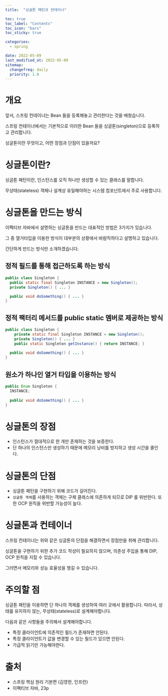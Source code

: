 ```yaml
---
title:  "싱글톤 패턴과 컨테이너"

toc: true
toc_label: "Contents"
toc_icon: "bars"
toc_sticky: true

categories:
  - spring

date: 2022-05-09
last_modified_at: 2022-05-09
sitemap:
  changefreq: daily
  priority: 1.0
---
```


# 개요

앞서, 스프링 컨테이너는 Bean 들을 등록해놓고 관리한다는 것을 배웠습니다.

스프링 컨테이너에서는 기본적으로 이러한 Bean 들을 싱글톤(singleton)으로 등록하고 관리합니다.

싱글톤이란 무엇이고, 어떤 장점과 단점이 있을까요?



# 싱글톤이란?

싱글톤 패턴이란, 인스턴스를 오직 하나만 생성할 수 있는 클래스를 말합니다.

무상태(stateless) 객체나 설계상 유일해야하는 시스템 컴포넌트에서 주로 사용합니다.

# 싱글톤을 만드는 방식

이펙티브 자바에서 설명하는 싱글톤을 만드는 대표적인 방법은 3가지가 있습니다.

그 중 열거타입을 이용한 방식이 대부분의 상황에서 바람직하다고 설명하고 있습니다.

간단하게 만드는 방식만 소개하겠습니다.



## 정적 필드를 통해 접근하도록 하는 방식

```java
public class Singleton {
  public static final Singleton INSTANCE = new Singleton();
  private Singleton() { ... }

  public void doSomething() { ... }
}
```



## 정적 팩터리 메서드를 public static 멤버로 제공하는 방식

```java
public class Singleton {
	private static final Singleton INSTANCE = new Singleton();
	private Singleton() { ... }
	public static Singleton getInstance() { return INSTANCE; }
  
  public void doSomething() { ... }
}
```



## 원소가 하나인 열거 타입을 이용하는 방식

```java
public Enum Singleton {
  INSTANCE;
  
  public void doSomething() { ... }
}
```



# 싱글톤의 장점

* 인스턴스가 절대적으로 한 개만 존재하는 것을 보증한다.
* 단 하나의 인스턴스만 생성하기 때문에 메모리 낭비를 방지하고 생성 시간을 줄인다.

# 싱글톤의 단점

* 싱글톤 패턴을 구현하기 위해 코드가 길어진다.
* `싱글톤 객체`를 사용하는 객체는 구체 클래스에 의존하게 되므로 DIP 를 위반한다. 또한 OCP 원칙을 위반할 가능성이 높다.



# 싱글톤과 컨테이너

스프링 컨테이너는 위와 같은 싱글톤의 단점을 해결하면서 장점만을 취해 관리합니다.

싱글톤을 구현하기 위한 추가 코드 작성이 필요하지 않으며, 의존성 주입을 통해 DIP, OCP 원칙을 지킬 수 있습니다.

그러면서 메모리와 성능 효율성을 챙길 수 있습니다.



# 주의할 점

싱글톤 패턴을 이용하면 단 하나의 객체를 생성하여 여러 곳에서 활용합니다. 따라서, 상태를 유지하지 않는, 무상태(stateless)로 설계해야합니다.

다음과 같은 사항들을 주의해서 설계해야합니다.

* 특정 클라이언트에 의존적인 필드가 존재하면 안된다.
* 특정 클라이언트가 값을 변경할 수 있는 필드가 있으면 안된다.
* 가급적 읽기만 가능해야한다.

# 출처

* 스프링 핵심 원리 기본편 (김영한, 인프런)
* 이펙티브 자바, 23p